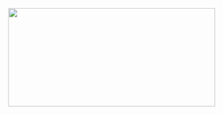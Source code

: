 <a href="https://github.com/devxb/gitanimals">
  <img src="https://render.gitanimals.org/farms/JJaeBeom" width="420" height="200"/>
</a>
